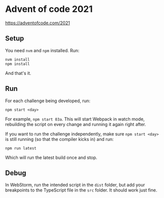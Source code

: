 
# Advent of code 2021

https://adventofcode.com/2021

## Setup

You need `nvm` and `npm` installed. Run:

    nvm install
    npm install

And that's it.

## Run

For each challenge being developed, run:

    npm start <day>

For example, `npm start 03a`. This will start Webpack in watch mode, rebuilding the script on every change and running it again right after.

If you want to run the challenge independently, make sure `npm start <day>` is still running (so that the compiler kicks in) and run:

    npm run latest

Which will run the latest build once and stop.

## Debug

In WebStorm, run the intended script in the `dist` folder, but add your breakpoints to the TypeScript file in the `src` folder. It should work just fine.
